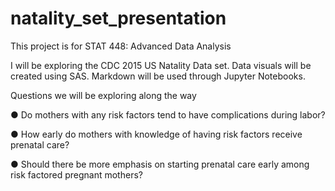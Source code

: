 # natality_set_presentation

This project is for STAT 448: Advanced Data Analysis

I will be exploring the CDC 2015 US Natality Data set. Data visuals will be created using SAS.
Markdown will be used through Jupyter Notebooks. 

Questions we will be exploring along the way

● Do mothers with any risk factors tend to have complications during labor?

● How early do mothers with knowledge of having risk factors receive prenatal
care?

● Should there be more emphasis on starting prenatal care early among risk
factored pregnant mothers?
